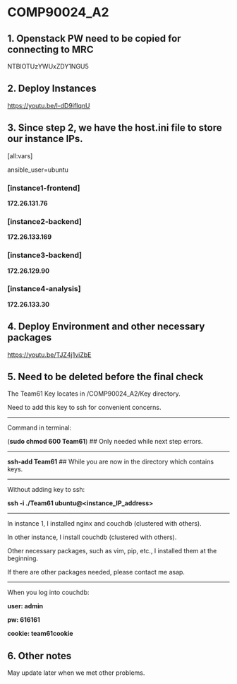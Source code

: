 # COMP90024_A2
## 1. Openstack PW need to be copied for connecting to MRC
NTBlOTUzYWUxZDY1NGU5
## 2. Deploy Instances
https://youtu.be/l-dD9ifIqnU
## 3. Since step 2, we have the host.ini file to store our instance IPs.
[all:vars]

ansible_user=ubuntu

### [instance1-frontend]

<b>172.26.131.76</b>

### [instance2-backend]

<b>172.26.133.169</b>

### [instance3-backend]

<b>172.26.129.90</b>

### [instance4-analysis]

<b>172.26.133.30</b>

## 4. Deploy Environment and other necessary packages
https://youtu.be/TJZ4j1viZbE


## 5. Need to be deleted before the final check

The Team61 Key locates in /COMP90024_A2/Key directory.

Need to add this key to ssh for convenient concerns.

---
Command in terminal:

(<b>sudo chmod 600 Team61</b>)  ## Only needed while next step errors.

---
<b>ssh-add Team61</b>  ## While you are now in the directory which contains keys.

---
Without adding key to ssh:

<b>ssh -i ./Team61 ubuntu@<instance_IP_address></b>

---

In instance 1, I installed nginx and couchdb (clustered with others).

In other instance, I install couchdb (clustered with others).

Other necessary packages, such as vim, pip, etc., I installed them at the beginning.

If there are other packages needed, please contact me asap.

---

When you log into couchdb:

<b>user: admin

pw: 616161

cookie: team61cookie</b>


## 6. Other notes
May update later when we met other problems.